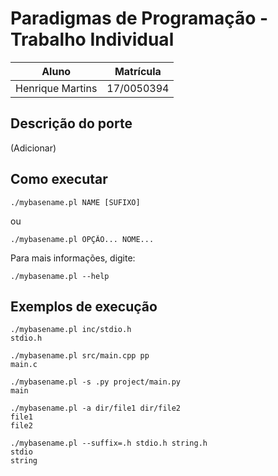 # Paradigmas de Programação - Trabalho Individual

| Aluno | Matrícula |
|-|-|
| Henrique Martins | 17/0050394 |

## Descrição do porte

(Adicionar)

## Como executar

```
./mybasename.pl NAME [SUFIXO]
```

ou

```
./mybasename.pl OPÇÃO... NOME...
```

Para mais informações, digite:

```
./mybasename.pl --help
```

## Exemplos de execução

```
./mybasename.pl inc/stdio.h
stdio.h
```

```
./mybasename.pl src/main.cpp pp
main.c
```

```
./mybasename.pl -s .py project/main.py
main
```

```
./mybasename.pl -a dir/file1 dir/file2
file1
file2
```

```
./mybasename.pl --suffix=.h stdio.h string.h
stdio
string
```
